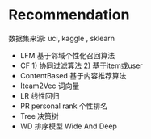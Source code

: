#  Recommendation 
  数据集来源: uci, kaggle ,  sklearn
- LFM     基于邻域个性化召回算法
- CF      1) 协同过滤算法   2) 基于item或user
- ContentBased  基于内容推荐算法
- Iteam2Vec      词向量
- LR            线性回归
- PR personal rank  个性排名
- Tree  决策树
- WD    排序模型     Wide And Deep

